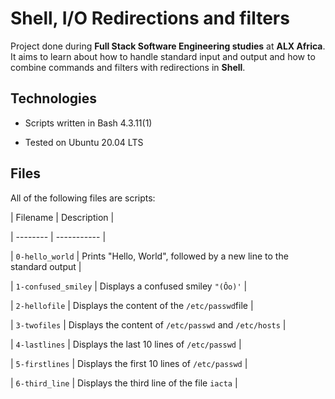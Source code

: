 # Shell, I/O Redirections and filters



Project done during **Full Stack Software Engineering studies** at **ALX Africa**. It aims to learn about how to handle standard input and output and how to combine commands and filters with redirections in **Shell**.



## Technologies

* Scripts written in Bash 4.3.11(1)

* Tested on Ubuntu 20.04 LTS

## Files

All of the following files are scripts:

| Filename | Description |

| -------- | ----------- |

| `0-hello_world` | Prints "Hello, World", followed by a new line to the standard output |

| `1-confused_smiley` | Displays a confused smiley `"(Ôo)'` |

| `2-hellofile` | Displays the content of the `/etc/passwd`file |

| `3-twofiles` | Displays the content of `/etc/passwd` and `/etc/hosts` |

| `4-lastlines` | Displays the last 10 lines of `/etc/passwd` |

| `5-firstlines` | Displays the first 10 lines of `/etc/passwd` |

| `6-third_line` | Displays the third line of the file `iacta` |
